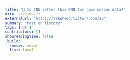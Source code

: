 ```yaml
---
title: "🤔 Is CNN better than RNN for time series data?"
date: 2022-08-23
externalurl: "https://takeheed.tistory.com/26"
summary: "Post on Tistory"
tags: ['dl']
contributors: []
showreadingtime: false
_build:
  render: never
  list: local
---
```

